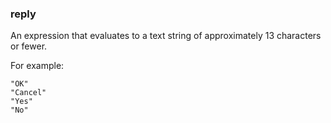 ### reply

An expression that evaluates to a text string of approximately 13 characters or fewer. 

For example: 

```
"OK"
"Cancel"
"Yes"
"No"
```

